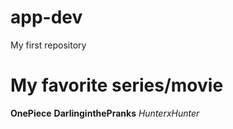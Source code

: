 # app-dev
My first repository
# My favorite series/movie 
**OnePiece**
**DarlinginthePranks**
*HunterxHunter*
